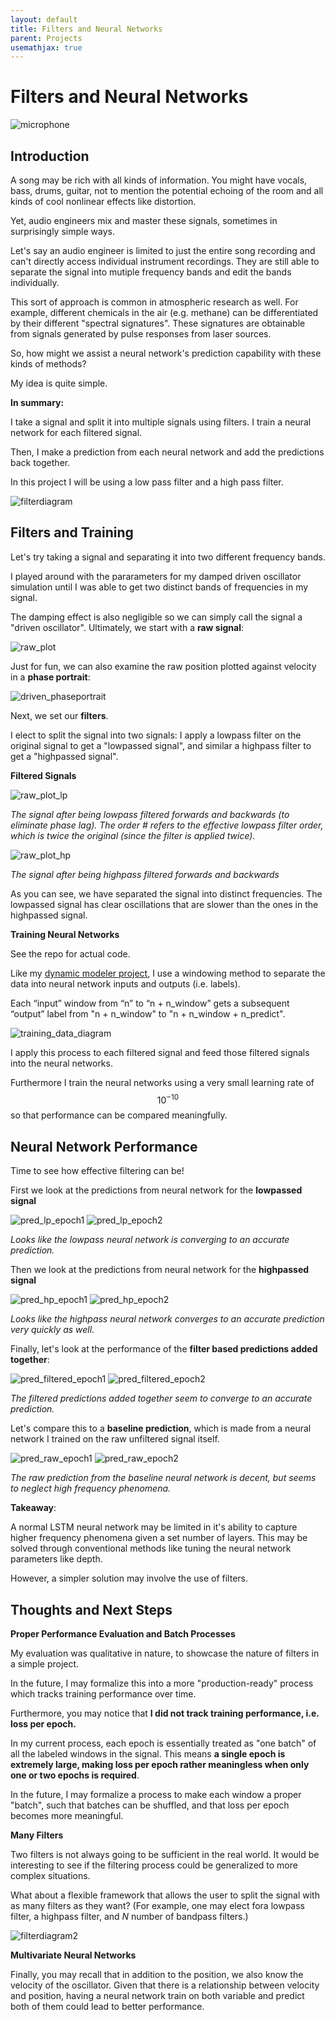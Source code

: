 ```yaml
---
layout: default
title: Filters and Neural Networks
parent: Projects
usemathjax: true
---
```


# Filters and Neural Networks
![microphone](microphone.jpg)

## Introduction

A song may be rich with all kinds of information. You might have vocals, bass, drums, guitar, not to mention the potential echoing of the room and all kinds of cool nonlinear effects like distortion.

Yet, audio engineers mix and master these signals, sometimes in surprisingly simple ways.

Let's say an audio engineer is limited to just the entire song recording and can't directly access individual instrument recordings. They are still able to separate the signal into mutiple frequency bands and edit the bands individually.

This sort of approach is common in atmospheric research as well. For example, different chemicals in the air (e.g. methane) can be differentiated by their different "spectral signatures". These signatures are obtainable from signals generated by pulse responses from laser sources.

So, how might we assist a neural network's prediction capability with these kinds of methods?

My idea is quite simple.

**In summary:**

I take a signal and split it into multiple signals using filters. I train a neural network for each filtered signal.

Then, I make a prediction from each neural network and add the predictions back together.

In this project I will be using a low pass filter and a high pass filter.

![filterdiagram](filterdiagram.png)

## Filters and Training

Let's try taking a signal and separating it into two different frequency bands.

I played around with the pararameters for my damped driven oscillator simulation until I was able to get two distinct bands of frequencies in my signal.

The damping effect is also negligible so we can simply call the signal a "driven oscillator". Ultimately, we start with a **raw signal**:

![raw_plot](raw_plot.png)

Just for fun, we can also examine the raw position plotted against velocity in a **phase portrait**:

![driven_phaseportrait](driven_phaseportrait.png)

Next, we set our **filters**.

I elect to split the signal into two signals: I apply a lowpass filter on the original signal to get a "lowpassed signal", and similar a highpass filter to get a "highpassed signal".


**Filtered Signals**

![raw_plot_lp](raw_plot_lp.png)

*The signal after being lowpass filtered forwards and backwards (to eliminate phase lag). The order # refers to the effective lowpass filter order, which is twice the original (since the filter is applied twice).*

![raw_plot_hp](raw_plot_hp.png)

*The signal after being highpass filtered forwards and backwards*

As you can see, we have separated the signal into distinct frequencies. The lowpassed signal has clear oscillations that are slower than the ones in the highpassed signal.

**Training Neural Networks**

See the repo for actual code.

Like my [dynamic modeler project](https://gaoadam.github.io/docs/projects/dynamic_modeler/dynamic_modeler.html), I use a windowing method to separate the data into neural network inputs and outputs (i.e. labels).

Each “input” window from “n” to “n + n_window” gets a subsequent “output” label from "n + n_window" to "n + n_window + n_predict".

![training_data_diagram](training_data_diagram.png)

I apply this process to each filtered signal and feed those filtered signals into the neural networks.

Furthermore I train the neural networks using a very small learning rate of $$10^{-10}$$ so that performance can be compared meaningfully.

## Neural Network Performance

Time to see how effective filtering can be!

First we look at the predictions from neural network for the  **lowpassed signal**

![pred_lp_epoch1](pred_lp_epoch1.png)
![pred_lp_epoch2](pred_lp_epoch2.png)

*Looks like the lowpass neural network is converging to an accurate prediction.*

Then we look at the predictions from neural network for the  **highpassed signal**

![pred_hp_epoch1](pred_hp_epoch1.png)
![pred_hp_epoch2](pred_hp_epoch2.png)

*Looks like the highpass neural network converges to an accurate prediction very quickly as well.*

Finally, let's look at the performance of the **filter based predictions added together**:

![pred_filtered_epoch1](pred_filtered_epoch1.png)
![pred_filtered_epoch2](pred_filtered_epoch2.png)

*The filtered predictions added together seem to converge to an accurate prediction.*

Let's compare this to a **baseline prediction**, which is made from a neural network I trained on the raw unfiltered signal itself.

![pred_raw_epoch1](pred_raw_epoch1.png)
![pred_raw_epoch2](pred_raw_epoch2.png)


*The raw prediction from the baseline neural network is decent, but seems to neglect high frequency phenomena.*

**Takeaway**:

A normal LSTM neural network may be limited in it's ability to capture higher frequency phenomena given a set number of layers. This may be solved through conventional methods like tuning the neural network parameters like depth.

However, a simpler solution may involve the use of filters.

## Thoughts and Next Steps

**Proper Performance Evaluation and Batch Processes**

My evaluation was qualitative in nature, to showcase the nature of filters in a simple project.

In the future, I may formalize this into a more "production-ready" process which tracks training performance over time.

Furthermore, you may notice that **I did not track training performance, i.e. loss per epoch.**

In my current process, each epoch is essentially treated as "one batch" of all the labeled windows in the signal. This means **a single epoch is extremely large, making loss per epoch rather meaningless when only one or two epochs is required**.

In the future, I may formalize a process to make each window a proper "batch", such that batches can be shuffled, and that loss per epoch becomes more meaningful.

**Many Filters**

Two filters is not always going to be sufficient in the real world. It would be interesting to see if the filtering process could be generalized to more complex situations.

What about a flexible framework that allows the user to split the signal with as many filters as they want? (For example, one may elect fora lowpass filter, a highpass filter, and $N$ number of bandpass filters.)

![filterdiagram2](filterdiagram2.png)

**Multivariate Neural Networks**

Finally, you may recall that in addition to the position, we also know the velocity of the oscillator. Given that there is a relationship between velocity and position, having a neural network train on both variable and predict both of them could lead to better performance.
